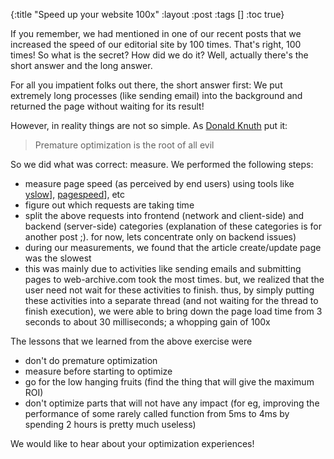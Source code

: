 {:title "Speed up your website 100x"
 :layout :post
 :tags  []
 :toc true}

If you remember, we had mentioned in one of our recent posts that we increased the speed of our editorial site by 100 times. That's right, 100 times! So what is the secret? How did we do it? Well, actually there's the short answer and the long answer.

For all you impatient folks out there, the short answer first: We put extremely long processes (like sending email) into the background and returned the page without waiting for its result!

However, in reality things are not so simple. As [Donald Knuth](http://www-cs-faculty.stanford.edu/~knuth/) put it:

> Premature optimization is the root of all evil

So we did what was correct: measure. We performed the following steps:

* measure page speed (as perceived by end users) using tools like [yslow](http://yslow.org/)], [pagespeed](https://developers.google.com/speed/pagespeed/)], etc
* figure out which requests are taking time
* split the above requests into frontend (network and client-side) and backend (server-side) categories (explanation of these categories is for another post ;). for now, lets concentrate only on backend issues)
* during our measurements, we found that the article create/update page was the slowest
* this was mainly due to activities like sending emails and submitting pages to web-archive.com took the most times. but, we realized that the user need not wait for these activities to finish. thus, by simply putting these activities into a separate thread (and not waiting for the thread to finish execution), we were able to bring down the page load time from 3 seconds to about 30 milliseconds; a whopping gain of 100x

The lessons that we learned from the above exercise were

* don't do premature optimization
* measure before starting to optimize
* go for the low hanging fruits (find the thing that will give the maximum ROI)
* don't optimize parts that will not have any impact (for eg, improving the performance of some rarely called function from 5ms to 4ms by spending 2 hours is pretty much useless)

We would like to hear about your optimization experiences!
